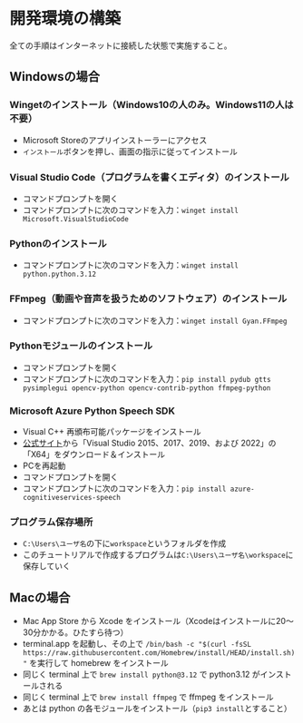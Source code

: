 # 開発環境の構築
全ての手順はインターネットに接続した状態で実施すること。

## Windowsの場合

### Wingetのインストール（Windows10の人のみ。Windows11の人は不要）
- Microsoft Storeのアプリインストーラーにアクセス
- `インストール`ボタンを押し、画面の指示に従ってインストール

### Visual Studio Code（プログラムを書くエディタ）のインストール
- コマンドプロンプトを開く
- コマンドプロンプトに次のコマンドを入力：`winget install Microsoft.VisualStudioCode`

### Pythonのインストール
- コマンドプロンプトに次のコマンドを入力：`winget install python.python.3.12`

### FFmpeg（動画や音声を扱うためのソフトウェア）のインストール
- コマンドプロンプトに次のコマンドを入力：`winget install Gyan.FFmpeg`


### Pythonモジュールのインストール
- コマンドプロンプトを開く
- コマンドプロンプトに次のコマンドを入力：`pip install pydub gtts pysimplegui opencv-python opencv-contrib-python ffmpeg-python`

### Microsoft Azure Python Speech SDK
- Visual C++ 再頒布可能パッケージをインストール
- [公式サイト](https://docs.microsoft.com/ja-JP/cpp/windows/latest-supported-vc-redist?view=msvc-170&preserve-view=true)から「Visual Studio 2015、2017、2019、および 2022」の「X64」をダウンロード＆インストール
- PCを再起動
- コマンドプロンプトを開く
- コマンドプロンプトに次のコマンドを入力：`pip install azure-cognitiveservices-speech`

### プログラム保存場所
- `C:\Users\ユーザ名`の下に`workspace`というフォルダを作成
- このチュートリアルで作成するプログラムは`C:\Users\ユーザ名\workspace`に保存していく


## Macの場合
- Mac App Store から Xcode をインストール（Xcodeはインストールに20～30分かかる。ひたすら待つ）
- terminal.app を起動し、その上で `/bin/bash -c "$(curl -fsSL https://raw.githubusercontent.com/Homebrew/install/HEAD/install.sh)"` を実行して homebrew をインストール
- 同じく terminal 上で `brew install python@3.12` で python3.12 がインストールされる
- 同じく terminal 上で `brew install ffmpeg` で ffmpeg をインストール
- あとは python の各モジュールをインストール（`pip3 install`とすること）
